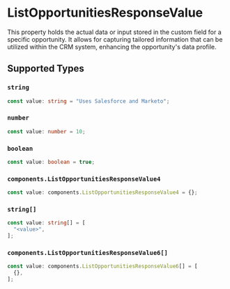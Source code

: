 # ListOpportunitiesResponseValue

This property holds the actual data or input stored in the custom field for a specific opportunity. It allows for capturing tailored information that can be utilized within the CRM system, enhancing the opportunity's data profile.


## Supported Types

### `string`

```typescript
const value: string = "Uses Salesforce and Marketo";
```

### `number`

```typescript
const value: number = 10;
```

### `boolean`

```typescript
const value: boolean = true;
```

### `components.ListOpportunitiesResponseValue4`

```typescript
const value: components.ListOpportunitiesResponseValue4 = {};
```

### `string[]`

```typescript
const value: string[] = [
  "<value>",
];
```

### `components.ListOpportunitiesResponseValue6[]`

```typescript
const value: components.ListOpportunitiesResponseValue6[] = [
  {},
];
```

